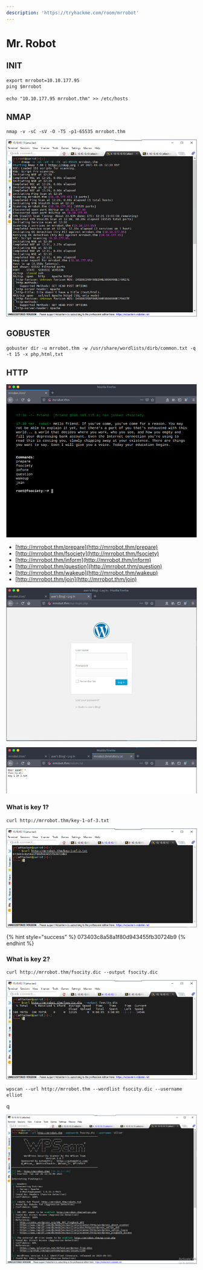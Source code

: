 ```yaml
---
description: 'https://tryhackme.com/room/mrrobot'
---
```


# Mr. Robot

## INIT

```text
export mrrobot=10.10.177.95
ping $mrrobot

echo "10.10.177.95 mrrobot.thm" >> /etc/hosts
```

## NMAP

```text
nmap -v -sC -sV -O -T5 -p1-65535 mrrobot.thm
```

![](../.gitbook/assets/image%20%28411%29.png)

## GOBUSTER

```text
gobuster dir -u mrrobot.thm -w /usr/share/wordlists/dirb/common.txt -q -t 15 -x php,html,txt
```

## HTTP

![](../.gitbook/assets/image%20%28451%29.png)

* [http://mrrobot.thm/prepare](http://mrrobot.thm/prepare)
* [http://mrrobot.thm/fsociety](http://mrrobot.thm/fsociety)
* [http://mrrobot.thm/inform](http://mrrobot.thm/inform)
* [http://mrrobot.thm/question](http://mrrobot.thm/question)
* [http://mrrobot.thm/wakeup](http://mrrobot.thm/wakeup)
* [http://mrrobot.thm/join](http://mrrobot.thm/join)

![](../.gitbook/assets/image%20%28402%29.png)

![](../.gitbook/assets/image%20%28386%29.png)

### What is key 1?

```text
curl http://mrrobot.thm/key-1-of-3.txt
```

![](../.gitbook/assets/image%20%28387%29.png)

{% hint style="success" %}
073403c8a58a1f80d943455fb30724b9
{% endhint %}

### What is key 2?

```text
curl http://mrrobot.thm/fsocity.dic --output fsocity.dic
```

![](../.gitbook/assets/image%20%28428%29.png)

```text
wpscan --url http://mrrobot.thm --wordlist fsocity.dic --username elliot
```

q



![](../.gitbook/assets/image%20%28382%29.png)


